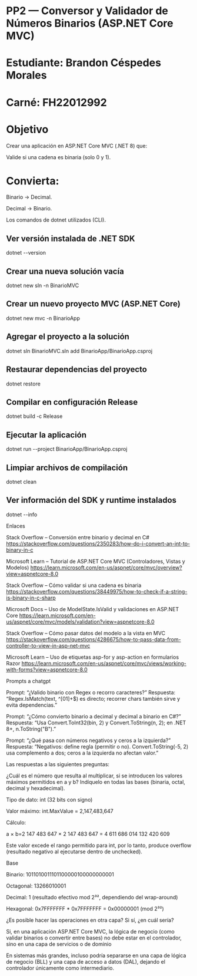 # PP2 — Conversor y Validador de Números Binarios (ASP.NET Core MVC)

# Estudiante: Brandon Céspedes Morales
# Carné: FH22012992

# Objetivo

Crear una aplicación en ASP.NET Core MVC (.NET 8) que:

Valide si una cadena es binaria (solo 0 y 1).

# Convierta:

Binario → Decimal.

Decimal → Binario.

Los comandos de dotnet utilizados (CLI).

## Ver versión instalada de .NET SDK
dotnet --version

## Crear una nueva solución vacía
dotnet new sln -n BinarioMVC

## Crear un nuevo proyecto MVC (ASP.NET Core)
dotnet new mvc -n BinarioApp

## Agregar el proyecto a la solución
dotnet sln BinarioMVC.sln add BinarioApp/BinarioApp.csproj

## Restaurar dependencias del proyecto
dotnet restore

## Compilar en configuración Release
dotnet build -c Release

## Ejecutar la aplicación
dotnet run --project BinarioApp/BinarioApp.csproj

## Limpiar archivos de compilación
dotnet clean

## Ver información del SDK y runtime instalados
dotnet --info

Enlaces

Stack Overflow – Conversión entre binario y decimal en C#
https://stackoverflow.com/questions/2350283/how-do-i-convert-an-int-to-binary-in-c

Microsoft Learn – Tutorial de ASP.NET Core MVC (Controladores, Vistas y Modelos)
https://learn.microsoft.com/en-us/aspnet/core/mvc/overview?view=aspnetcore-8.0

Stack Overflow – Cómo validar si una cadena es binaria
https://stackoverflow.com/questions/38449975/how-to-check-if-a-string-is-binary-in-c-sharp

Microsoft Docs – Uso de ModelState.IsValid y validaciones en ASP.NET Core
https://learn.microsoft.com/en-us/aspnet/core/mvc/models/validation?view=aspnetcore-8.0

Stack Overflow – Cómo pasar datos del modelo a la vista en MVC
https://stackoverflow.com/questions/4286675/how-to-pass-data-from-controller-to-view-in-asp-net-mvc

Microsoft Learn – Uso de etiquetas asp-for y asp-action en formularios Razor
https://learn.microsoft.com/en-us/aspnet/core/mvc/views/working-with-forms?view=aspnetcore-8.0

Prompts a chatgpt

Prompt: “¿Valido binario con Regex o recorro caracteres?”
Respuesta: “Regex.IsMatch(text, ^[01]+$) es directo; recorrer chars también sirve y evita dependencias.”

Prompt: “¿Cómo convierto binario a decimal y decimal a binario en C#?”
Respuesta: “Usa Convert.ToInt32(bin, 2) y Convert.ToString(n, 2); en .NET 8+, n.ToString("B").” 

Prompt: “¿Qué pasa con números negativos y ceros a la izquierda?”
Respuesta: “Negativos: define regla (permitir o no). Convert.ToString(-5, 2) usa complemento a dos; ceros a la izquierda no afectan valor.” 

Las respuestas a las siguientes preguntas:

¿Cuál es el número que resulta al multiplicar, si se introducen los valores máximos permitidos en a y b? Indíquelo en todas las bases (binaria, octal, decimal y hexadecimal).

Tipo de dato: int (32 bits con signo)

Valor máximo: int.MaxValue = 2,147,483,647

Cálculo:

a × b=2 147 483 647 × 2 147 483 647 = 4 611 686 014 132 420 609

Este valor excede el rango permitido para int, por lo tanto, produce overflow (resultado negativo al ejecutarse dentro de unchecked).

Base 

Binario: 1011010011101100000100000000001

Octagonal: 13266010001

Decimal: 1 (resultado efectivo mod 2³², dependiendo del wrap-around)

Hexagonal: 0x7FFFFFFF * 0x7FFFFFFF = 0x00000001 (mod 2³²)

¿Es posible hacer las operaciones en otra capa? Si sí, ¿en cuál sería?

Si, en una aplicación ASP.NET Core MVC, la lógica de negocio (como validar binarios o convertir entre bases) no debe estar en el controlador, sino en una capa de servicios o de dominio

En sistemas más grandes, incluso podría separarse en una capa de lógica de negocio (BLL) y una capa de acceso a datos (DAL), dejando el controlador únicamente como intermediario.

